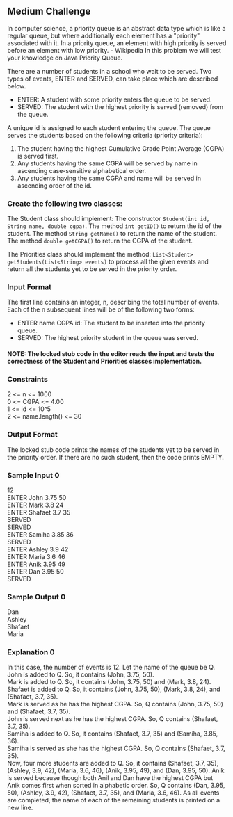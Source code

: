 ## Medium Challenge

In computer science, a priority queue is an abstract data type which is like a regular queue, but where additionally each element has a "priority" associated with it. In a priority queue, an element with high priority is served before an element with low priority. - Wikipedia
In this problem we will test your knowledge on Java Priority Queue.

There are a number of students in a school who wait to be served. Two types of events, ENTER and SERVED, can take place which are described below.
- ENTER: A student with some priority enters the queue to be served.  
- SERVED: The student with the highest priority is served (removed) from the queue.  

A unique id is assigned to each student entering the queue. The queue serves the students based on the following criteria (priority criteria):
1) The student having the highest Cumulative Grade Point Average (CGPA) is served first.  
2) Any students having the same CGPA will be served by name in ascending case-sensitive alphabetical order.  
3) Any students having the same CGPA and name will be served in ascending order of the id.
 
### Create the following two classes:
The Student class should implement:
The constructor `Student(int id, String name, double cgpa)`.
The method `int getID()` to return the id of the student.
The method `String getName()` to return the name of the student.
The method `double getCGPA()` to return the CGPA of the student.

The Priorities class should implement the method: `List<Student> getStudents(List<String> events)` to process all the given events and return all the students yet to be served in the priority order.

### Input Format
The first line contains an integer, n, describing the total number of events. Each of the n subsequent lines will be of the following two forms:
- ENTER name CGPA id: The student to be inserted into the priority queue.  
- SERVED: The highest priority student in the queue was served.  
#### NOTE: The locked stub code in the editor reads the input and tests the correctness of the Student and Priorities classes implementation.

### Constraints
2 <= n <= 1000  
0 <= CGPA <= 4.00  
1 <= id <= 10^5  
2 <= name.length() <= 30  

### Output Format
The locked stub code prints the names of the students yet to be served in the priority order. If there are no such student, then the code prints EMPTY.

### Sample Input 0
12  
ENTER John 3.75 50  
ENTER Mark 3.8 24  
ENTER Shafaet 3.7 35  
SERVED  
SERVED  
ENTER Samiha 3.85 36  
SERVED  
ENTER Ashley 3.9 42  
ENTER Maria 3.6 46  
ENTER Anik 3.95 49  
ENTER Dan 3.95 50  
SERVED  

### Sample Output 0
Dan  
Ashley  
Shafaet  
Maria  

### Explanation 0
In this case, the number of events is 12. Let the name of the queue be Q.  
John is added to Q. So, it contains (John, 3.75, 50).  
Mark is added to Q. So, it contains (John, 3.75, 50) and (Mark, 3.8, 24).  
Shafaet is added to Q. So, it contains (John, 3.75, 50), (Mark, 3.8, 24), and (Shafaet, 3.7, 35).  
Mark is served as he has the highest CGPA. So, Q contains (John, 3.75, 50) and (Shafaet, 3.7, 35).  
John is served next as he has the highest CGPA. So, Q contains (Shafaet, 3.7, 35).  
Samiha is added to Q. So, it contains (Shafaet, 3.7, 35) and (Samiha, 3.85, 36).  
Samiha is served as she has the highest CGPA. So, Q contains (Shafaet, 3.7, 35).  
Now, four more students are added to Q. So, it contains (Shafaet, 3.7, 35), (Ashley, 3.9, 42), (Maria, 3.6, 46), (Anik, 3.95, 49), and (Dan, 3.95, 50).
Anik is served because though both Anil and Dan have the highest CGPA but Anik comes first when sorted in alphabetic order. So, Q contains (Dan, 3.95, 50), (Ashley, 3.9, 42), (Shafaet, 3.7, 35), and (Maria, 3.6, 46).
As all events are completed, the name of each of the remaining students is printed on a new line.
